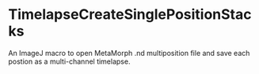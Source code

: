 # TimelapseCreateSinglePositionStacks
An ImageJ macro to open MetaMorph .nd multiposition file and save each postion as a multi-channel timelapse.
